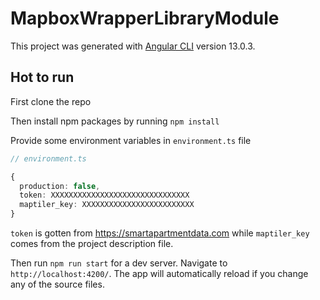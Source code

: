 # MapboxWrapperLibraryModule

This project was generated with [Angular CLI](https://github.com/angular/angular-cli) version 13.0.3.

## Hot to run

First clone the repo 

Then install npm packages by running `npm install`

Provide some environment variables in `environment.ts` file
```.ts
// environment.ts

{
  production: false,
  token: XXXXXXXXXXXXXXXXXXXXXXXXXXXXXXX
  maptiler_key: XXXXXXXXXXXXXXXXXXXXXXXXX
}
```
`token` is gotten from https://smartapartmentdata.com while `maptiler_key` comes from the project description file.


Then run `npm run start` for a dev server. Navigate to `http://localhost:4200/`. The app will automatically reload if you change any of the source files.

